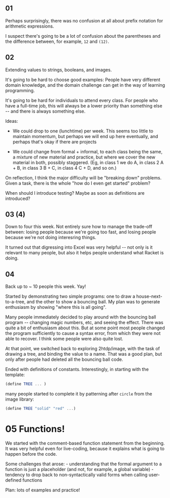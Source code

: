 ## 01 

Perhaps surprisingly, there was no confusion at all about prefix notation for
arithmetic expressions.

I suspect there's going to be a lot of confusion about the parentheses and the
difference between, for example, `12` and `(12)`. 

## 02

Extending values to strings, booleans, and images.

It's going to be hard to choose good examples: People have very different domain
knowledge, and the domain challenge can get in the way of learning programming.

It's going to be hard for individuals to attend every class. For people who have
a full-time job, this will always be a lower priority than something else -- and
there is always something else.

Ideas:

 - We could drop to one (lunchtime) per week. This seems too little to maintain
   momentum, but perhaps we will end up here eventually, and perhaps that's okay
   if there are projects
   
 - We could change from formal + informal, to each class being the same, a
   mixture of new material and practice, but where we cover the new material in
   both, possibly staggered. (Eg, in class 1 we do A, in class 2 A + B, in class
   3 B + C, in class 4 C + D, and so on.)
   
On reflection, I think the major difficulty will be "breaking down"
problems. Given a task, there is the whole "how do I even get started" problem?

When should I introduce testing? Maybe as soon as definitions are introduced?

## 03 (4)

Down to four this week. Not entirely sure how to manage the trade-off between:
losing people because we're going too fast, and losing people because we're not
doing interesring things. 

It turned out that digressing into Excel was very helpful -- not only is it
relevant to many people, but also it helps people understand what Racket is
doing.

## 04
    
Back up to ~ 10 people this week. Yay!

Started by demonstrating two simple programs: one to draw a
house-next-to-a-tree, and the other to show a bouncing ball. My plan was to
generate enthusiasm by showing "where this is all going".

Many people immediately decided to play around with the bouncing ball program --
changing magic numbers, etc, and seeing the effect. There was quite a bit of
enthusiasm about this. But at some point most people changed the program
sufficiently to cause a syntax error, from which they were not able to
recover. I think some people were also quite lost.

At that point, we switched back to exploring 2htdp/image, with the task of
drawing a tree, and binding the value to a name. That was a good plan, but only
after people had deleted all the bouncing ball code. 

Ended with definitions of constants. Interestingly, in starting with the
template:

```scheme
(define TREE ... )
```
many people started to complete it by patterning after `circle` from the image
library:

```scheme
(define TREE "solid" "red" ...)
```

# 05 Functions!

We started with the comment-based function statement from the beginning. It was
very helpful even for live-coding, because it explains what is going to happen
before the code.

Some challenges that arose:
    - understanding that the formal argument to a function is just a placeholder (and
      not, for example, a global variable)
    - tendency to drop back to non-syntactically valid forms when calling
      user-defined functions
      
Plan: lots of examples and practice!



